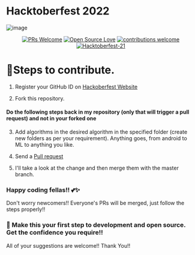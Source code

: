 # Hacktoberfest 2022

![image](https://pbs.twimg.com/profile_banners/1040669393255055360/1662652901/1500x500)
<div align="center">

[![PRs Welcome](https://img.shields.io/badge/PRs-welcome-brightgreen.svg?style=flat&logo=github)](https://github.com/puruagarwal1/hacktoberfest-2022-directory) 
[![Open Source Love](https://img.shields.io/badge/Open%20Source-%F0%9F%A4%8D-Green)](https://github.com/puruagarwal1/hacktoberfest-2022-directory) 
[![contributions welcome](https://img.shields.io/static/v1.svg?label=Contributions&message=Welcome&color=0059b3)](https://github.com/puruagarwal1/hacktoberfest-2022-directory)
[![Hacktoberfest-21](https://img.shields.io/static/v1.svg?label=Hacktoberfest-21&message=accepted&color=red)](https://github.com/puruagarwal1/hacktoberfest-2022-directory)
</div>

# 📌Steps to contribute.

1. Register your GitHub ID on [Hackoberfest Website](https://hacktoberfest.digitalocean.com/)

2. Fork this repository.

#### Do the following steps back in my repository (only that will trigger a pull request) and not in your forked one

3. Add algorithms in the desired algorithm in the specified folder (create new folders as per your requirement). Anything goes, from android to ML to anything you like.
   
4. Send a [Pull request](https://github.com/puruagarwal1/hacktoberfest-2022-directory/pulls)

5. I'll take a look at the change and then merge them with the master branch.


### Happy coding fellas!! 💕✨
Don't worry newcomers!! Everyone's PRs will be merged, just follow the steps properly!!


### 🙌 Make this your first step to development and open source. Get the confidence you require!!
All of your suggestions are welcome!!
Thank You!!
